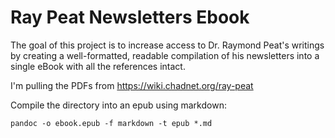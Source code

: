 # Ray Peat Newsletters Ebook
The goal of this project is to increase access to Dr. Raymond Peat's writings by creating a well-formatted, readable compilation of his newsletters into a single eBook with all the references intact.

I'm pulling the PDFs from https://wiki.chadnet.org/ray-peat

Compile the directory into an epub using markdown:
```
pandoc -o ebook.epub -f markdown -t epub *.md 
```

